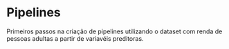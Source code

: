 # Pipelines
Primeiros passos na criação de pipelines utilizando o dataset com renda de pessoas adultas a partir de variavéis preditoras.
